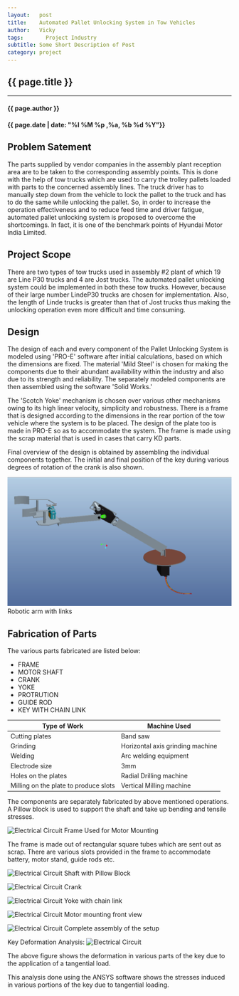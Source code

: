 ```yaml
---
layout:   post
title:    Automated Pallet Unlocking System in Tow Vehicles
author:   Vicky
tags: 		Project Industry
subtitle: Some Short Description of Post
category: project
---
```

<!-- Start Writing Below in Markdown -->

<section markdown="1" data-background="http://projectpages.github.io/project-pages/img/slidebackground.png"><section markdown="1">

## {{ page.title }}

<hr>

#### {{ page.author }}

#### {{ page.date | date: "%I %M %p ,%a, %b %d %Y"}}


## Problem Satement

The parts supplied by vendor companies in the assembly plant reception area are to be taken to the corresponding assembly points. This is done with the help of tow trucks which are used to carry the trolley pallets loaded with parts to the concerned assembly lines. The truck driver has to manually step down from the vehicle to lock the pallet to the truck and has to do the same while unlocking the pallet. So, in order to increase the operation effectiveness and to reduce feed time and driver fatigue, automated pallet unlocking system is proposed to overcome the shortcomings. In fact, it is one of the benchmark points of Hyundai Motor India Limited.   

## Project Scope

There are two types of tow trucks used in assembly #2 plant of which 19 are Line P30 trucks and 4 are Jost trucks. The automated pallet unlocking system could be implemented in both these tow trucks. However, because of their large number LindeP30 trucks are chosen for implementation. Also, the length of Linde trucks is greater than that of Jost trucks thus making the unlocking operation even more difficult and time consuming.   

## Design

The design of each and every component of the Pallet Unlocking System is modeled using 'PRO-E' software after initial calculations, based on which the dimensions are fixed. The material 'Mild Steel' is chosen for making the components due to their abundant availability within the industry and also due to its strength and reliability. The separately modeled components are then assembled using the software 'Solid Works.'

The 'Scotch Yoke' mechanism is chosen over various other mechanisms owing to its high linear velocity, simplicity and robustness. There is a frame that is designed according to the dimensions in the rear portion of the tow vehicle where the system is to be placed. The design of the plate too is made in PRO-E so as to accommodate the system. The frame is made using the scrap material that is used in cases that carry KD parts.  

Final overview of the design is obtained by assembling the individual components together. The initial and final position of the key during various degrees of rotation of the crank is also shown.


![Robotic arm with link](/img/app/robotic-arm-link.png)
Robotic arm with links

## Fabrication of Parts

The various parts fabricated are listed below:

* FRAME
* MOTOR SHAFT
* CRANK
* YOKE
* PROTRUTION
* GUIDE ROD
* KEY WITH CHAIN LINK

| Type of Work | Machine Used
------- | -------
| Cutting plates  | Band saw
| Grinding | Horizontal axis grinding machine
| Welding | Arc welding equipment
| Electrode size | 3mm
| Holes on the plates | Radial Drilling machine
| Milling on the plate to produce slots | Vertical Milling machine


The components are separately fabricated by above mentioned operations. A Pillow block is used to support the shaft and take up bending and tensile stresses.

![Electrical Circuit](/img/new/electrical-circuit.png)
Frame Used for Motor Mounting

The frame is made out of rectangular square tubes which are sent out as scrap. There are various slots provided in the frame to accommodate battery, motor stand, guide rods etc.

![Electrical Circuit](/img/new/electrical-circuit.png)
Shaft with Pillow Block

![Electrical Circuit](/img/new/electrical-circuit.png)
Crank

![Electrical Circuit](/img/new/electrical-circuit.png)
Yoke with chain link

![Electrical Circuit](/img/new/electrical-circuit.png)
Motor mounting front view


![Electrical Circuit](/img/new/electrical-circuit.png)
Complete assembly of the setup

Key Deformation Analysis:
![Electrical Circuit](/img/new/electrical-circuit.png)

The above figure shows the deformation in various parts of the key due to the application of a tangential load.


This analysis done using the ANSYS software shows the stresses induced in various portions of the key due to tangential loading.
